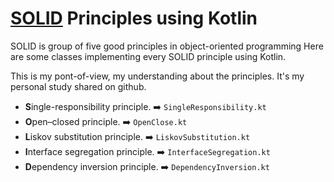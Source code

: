 # [SOLID](https://simple.wikipedia.org/wiki/SOLID_(object-oriented_design)) Principles using Kotlin

SOLID is group of five good principles in object-oriented programming 
Here are some classes implementing every SOLID principle using Kotlin.

This is my pont-of-view, my understanding about the principles. It's my personal study shared on github. 

- **S**ingle-responsibility principle. ➡️ ```SingleResponsibility.kt```
- **O**pen–closed principle. ➡️ ```OpenClose.kt```
- **L**iskov substitution principle. ➡️ ```LiskovSubstitution.kt```
- **I**nterface segregation principle. ➡️ ```InterfaceSegregation.kt```
- **D**ependency inversion principle. ➡️ ```DependencyInversion.kt```
